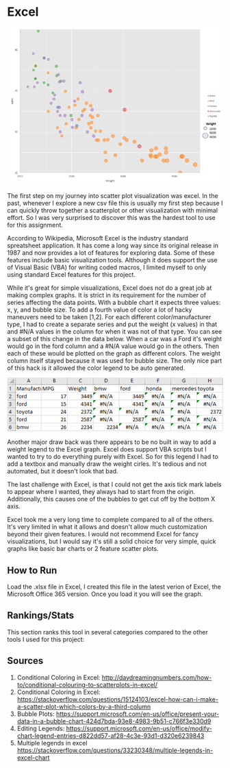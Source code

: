 Excel
===
![Excel graph](../img/excel.PNG)

The first step on my journey into scatter plot visualization was excel. In the past, whenever I explore a new csv file this is usually my first step because I can quickly throw together a scatterplot or other visualization with minimal effort. So I was very surprised to discover this was the hardest tool to use for this assignment. 

According to Wikipedia, Microsoft Excel is the industry standard spreatsheet application. It has come a long way since its original release in 1987 and now provides a lot of features for exploring data. Some of these features include basic visualization tools. Although it does support the use of Visual Basic (VBA) for writing coded macros, I limited myself to only using standard Excel features for this project.

While it's great for simple visualizations, Excel does not do a great job at making complex graphs. It is strict in its requirement for the number of series affecting the data points. With a bubble chart it expects three values: x, y, and bubble size. To add a fourth value of color a lot of hacky maneuvers need to be taken [1,2]. For each different color/manufacturer type, I had to create a separate series and put the weight (x values) in that and #N/A values in the column for when it was not of that type. You can see a subset of this change in the data below. When a car was a Ford it's weight would go in the ford column and a #N/A value would go in the others. Then each of these would be plotted on the graph as different colors. The weight column itself stayed because it was used for bubble size. The only nice part of this hack is it allowed the color legend to be auto generated.

![Excel hacks for different colors](./img/HackyExcel.PNG)

Another major draw back was there appears to be no built in way to add a weight legend to the Excel graph. Excel does support VBA scripts but I wanted to try to do everything purely with Excel. So for this legend I had to add a textbox and manually draw the weight cirles. It's tedious and not automated, but it doesn't look that bad.

The last challenge with Excel, is that I could not get the axis tick mark labels to appear where I wanted, they always had to start from the origin. Additionally, this causes one of the bubbles to get cut off by the bottom X axis.

Excel took me a very long time to complete compared to all of the others. It's very limited in what it allows and doesn't allow much customization beyond their given features. I would not recommend Excel for fancy visualizations, but I would say it's still a solid choice for very simple, quick graphs like basic bar charts or 2 feature scatter plots.

## How to Run
Load the .xlsx file in Excel, I created this file in the latest verion of Excel, the Microsoft Office 365 version. Once you load it you will see the graph.

## Rankings/Stats
This section ranks this tool in several categories compared to the other tools I used for this project:

## Sources
1. Conditional Coloring in Excel: http://daydreamingnumbers.com/how-to/conditional-colouring-to-scatterplots-in-excel/
2. Conditional Coloring in Excel: https://stackoverflow.com/questions/15124103/excel-how-can-i-make-a-scatter-plot-which-colors-by-a-third-column
3. Bubble Plots: https://support.microsoft.com/en-us/office/present-your-data-in-a-bubble-chart-424d7bda-93e8-4983-9b51-c766f3e330d9
4. Editing Legends: https://support.microsoft.com/en-us/office/modify-chart-legend-entries-d822dd57-af28-4c3e-93d1-d320e6239843
5. Multiple legends in excel https://stackoverflow.com/questions/33230348/multiple-legends-in-excel-chart
